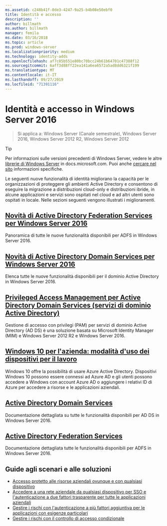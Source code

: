 ```yaml
---
ms.assetid: c248b41f-0de3-4247-9a25-b4b08e50ebf0
title: Identità e accesso
description: ''
author: billmath
ms.author: billmath
manager: femila
ms.date: 03/16/2018
ms.topic: article
ms.prod: windows-server
ms.localizationpriority: medium
ms.technology: identity-adds
ms.openlocfilehash: af7c85b551e80bc70bcc24b61b64701c47388f12
ms.sourcegitcommit: 6aff3d88ff22ea141a6ea6572a5ad8dd6321f199
ms.translationtype: MT
ms.contentlocale: it-IT
ms.lasthandoff: 09/27/2019
ms.locfileid: "71391116"
---
```

# <a name="identity-and-access-in-windows-server-2016"></a>Identità e accesso in Windows Server 2016

>Si applica a: Windows Server (Canale semestrale), Windows Server 2016, Windows Server 2012 R2, Windows Server 2012

>[!TIP]
> Per informazioni sulle versioni precedenti di Windows Server, vedere le altre [librerie di Windows Server](/previous-versions/windows/) in docs.microsoft.com. Puoi anche [cercare nel sito](https://docs.microsoft.com/search/index?search=Windows+Server&dataSource=previousVersions) informazioni specifiche.

 Le seguenti nuove funzionalità di identità migliorano la capacità per le organizzazioni di proteggere gli ambienti Active Directory e consentono di eseguire la migrazione a distribuzioni cloud-only e distribuzioni ibride, in alcune applicazioni e servizi sono ospitati nel cloud e ad altri utenti sono ospitati in locale. Nelle sezioni seguenti vengono illustrati i miglioramenti.


## <a name="whats-new-in-active-directory-federation-services-for-windows-server-2016ad-fsoverviewwhats-new-active-directory-federation-services-windows-servermd"></a>[Novità di Active Directory Federation Services per Windows Server 2016](ad-fs/overview/whats-new-active-directory-federation-services-windows-server.md)
Panoramica di tutte le nuove funzionalità disponibili per ADFS in Windows Server 2016.  

## <a name="whats-new-in-active-directory-domain-services-for-windows-server-2016whats-new-active-directory-domain-servicesmd"></a>[Novità di Active Directory Domain Services per Windows Server 2016](whats-new-active-directory-domain-services.md)
Elenca tutte le nuove funzionalità disponibili per il dominio Active Directory in Windows Server 2016.  

## <a name="privileged-access-management-for-active-directory-domain-services-40ad-ds41httpstechnetmicrosoftcomlibrarydn903243aspx"></a>[Privileged Access Management per Active Directory Domain Services &#40;servizi di dominio Active Directory&#41;](https://technet.microsoft.com/library/dn903243.aspx)
Gestione di accesso con privilegi (PAM) per servizi di dominio Active Directory (AD DS) è una soluzione basata su Microsoft Identity Manager (MIM) e Windows Server 2012 R2 e Windows Server 2016.

## <a name="windows-10-for-the-enterprise-ways-to-use-devices-for-workhttpsazuremicrosoftcomdocumentationarticlesactive-directory-azureadjoin-windows10-devices-overviewrnd1"></a>[Windows 10 per l'azienda: modalità d'uso dei dispositivi per il lavoro](https://azure.microsoft.com/documentation/articles/active-directory-azureadjoin-windows10-devices-overview/?rnd=1)
Windows 10 offre la possibilità di usare Azure Active Directory. Dispositivi Windows 10 possono essere connessi ad Azure AD e gli utenti possono accedere a Windows con account Azure AD o aggiungere i relativi ID di Azure per accedere a risorse e le applicazioni aziendali.

## <a name="active-directory-domain-servicesidentityad-dsactive-directory-domain-servicesmd"></a>[Active Directory Domain Services](../identity/ad-ds/Active-Directory-Domain-Services.md)
Documentazione dettagliata su tutte le funzionalità disponibili per AD DS in Windows Server 2016.

## <a name="active-directory-federation-servicesactive-directory-federation-servicesmd"></a>[Active Directory Federation Services](Active-Directory-Federation-Services.md)
Documentazione dettagliata tutte le funzionalità disponibili per ADFS in Windows Server 2016.  

## <a name="solutions-and-scenario-guides"></a>Guide agli scenari e alle soluzioni  
* [Accesso protetto alle risorse aziendali ovunque e con qualsiasi dispositivo](https://technet.microsoft.com/library/dn550982.aspx)  
*  [Accedere a una rete aziendale da qualsiasi dispositivo per SSO e l'autenticazione a due fattori trasparente per tutte le applicazioni aziendali](https://technet.microsoft.com/library/dn280945.aspx)  
* [Gestire i rischi con l'autenticazione a più fattori aggiuntiva per le applicazioni con esigenze particolari](https://technet.microsoft.com/library/dn280949.aspx)  
* [Gestire i rischi con il controllo di accesso condizionale](https://technet.microsoft.com/library/dn280937.aspx)
